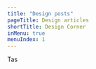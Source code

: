 ```yaml
---
title: "Design posts"
pageTitle: Design articles
shortTitle: Design Corner
inMenu: true
menuIndex: 1
---
```


Tas
